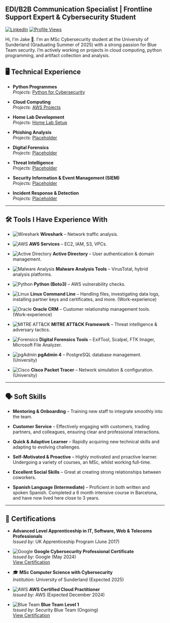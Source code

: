 ## EDI/B2B Communication Specialist | Frontline Support Expert & Cybersecurity Student  
[![LinkedIn](https://img.shields.io/badge/LinkedIn-Connect-blue?style=flat&logo=linkedin)](https://www.linkedin.com/in/jake-wilson-874559265/)
[![Profile Views](https://komarev.com/ghpvc/?username=wilbcn)](https://github.com/wilbcn)

<p>Hi, I'm Jake 👋. I'm an MSc Cybersecurity student at the University of Sunderland (Graduating Summer of 2025) with a strong passion for Blue Team security. I’m actively working on projects in cloud computing, python programming, and artifact collection and analysis.

## 🖥️ Technical Experience  

- **Python Programmes**  
  *Projects:* [Python for Cybersecurity](https://github.com/wilbcn/Applying-Python-to-Cybersecurity/tree/main/Fundamental)  

- **Cloud Computing**  
  *Projects:* [AWS Projects](https://github.com/wilbcn/AWS-Projects)  

- **Home Lab Development**  
  *Projects:* [Home Lab Setup](https://github.com/wilbcn/HomeLab)  

- **Phishing Analysis**  
  *Projects:* [Placeholder](<link>)  

- **Digital Forensics**  
  *Projects:* [Placeholder](<link>)  

- **Threat Intelligence**  
  *Projects:* [Placeholder](<link>)  

- **Security Information & Event Management (SIEM)**  
  *Projects:* [Placeholder](<link>)  

- **Incident Response & Detection**  
  *Projects:* [Placeholder](<link>)  

---

## 🛠️ Tools I Have Experience With  

- ![Wireshark](https://img.shields.io/badge/Wireshark-Network%20Analysis-blue?style=flat&logo=wireshark) **Wireshark** – Network traffic analysis.  

- ![AWS](https://img.shields.io/badge/AWS-Cloud%20Computing-orange?style=flat&logo=amazon-aws) **AWS Services** – EC2, IAM, S3, VPCs.  

- ![Active Directory](https://img.shields.io/badge/Active%20Directory-User%20Management-blue?style=flat) **Active Directory** – User authentication & domain management.  

- ![Malware Analysis](https://img.shields.io/badge/Malware%20Analysis-VirusTotal-red) **Malware Analysis Tools** – VirusTotal, hybrid analysis platforms.  

- ![Python](https://img.shields.io/badge/Python-Boto3-green?style=flat&logo=python) **Python (Boto3)** – AWS vulnerability checks.  

- ![Linux](https://img.shields.io/badge/Linux-Command%20Line-yellow?style=flat&logo=linux) **Linux Command Line** – Handling files, investigating data logs, installing partner keys and certificates, and more. (Work-experience)  

- ![Oracle](https://img.shields.io/badge/Oracle-CRM-red?style=flat&logo=oracle) **Oracle CRM** – Customer relationship management tools. (Work-experience) 

- ![MITRE ATT&CK](https://img.shields.io/badge/MITRE%20ATT&CK-Threat%20Intelligence-purple?style=flat) **MITRE ATT&CK Framework** – Threat intelligence & adversary tactics.  

- ![Forensics](https://img.shields.io/badge/Digital%20Forensics-Investigation-blue) **Digital Forensics Tools** – ExifTool, Scalpel, FTK Imager, Microsoft File Analyzer. 

- ![pgAdmin](https://img.shields.io/badge/PostgreSQL-pgAdmin%204-blue?style=flat&logo=postgresql) **pgAdmin 4** – PostgreSQL database management. (University)  

- ![Cisco](https://img.shields.io/badge/Cisco%20Packet%20Tracer-Network%20Simulation-blue?style=flat&logo=cisco) **Cisco Packet Tracer** – Network simulation & configuration. (University)  

---

## 🗣️ Soft Skills  

- **Mentoring & Onboarding** – Training new staff to integrate smoothly into the team.   

- **Customer Service** – Effectively engaging with customers, trading partners, and colleagues, ensuring clear and professional interactions.  

- **Quick & Adaptive Learner** – Rapidly acquiring new technical skills and adapting to evolving challenges.  

- **Self-Motivated & Proactive** – Highly motivated and proactive learner. Undergoing a variety of courses, an MSc, whilst working full-time.

- **Excellent Social Skills** – Great at creating strong relationships between coworkers. 

- **Spanish Language (Intermediate)** – Proficient in both written and spoken Spanish. Completed a 6 month intensive course in Barcelona, and have now lived here close to 3 years.

---

## 📄 Certifications  

- **Advanced Level Apprenticeship in IT, Software, Web & Telecoms Professionals**  
  *Issued by:* UK Apprenticeship Program (June 2017)  

- ![Google](https://img.shields.io/badge/Google-Cybersecurity-blue?style=flat&logo=google) **Google Cybersecurity Professional Certificate**  
  *Issued by:* Google (May 2024)  
  [View Certification](https://www.coursera.org/professional-certificates/google-cybersecurity)  

- 🎓 **MSc Computer Science with Cybersecurity**  
  *Institution:* University of Sunderland (Expected 2025)  

- ![AWS](https://img.shields.io/badge/AWS-Cloud%20Practitioner-orange?style=flat&logo=amazon-aws) **AWS Certified Cloud Practitioner**  
  *Issued by:* AWS (Expected December 2024)  

- ![Blue Team](https://img.shields.io/badge/Blue%20Team-Level%201-blue?style=flat&logo=security) **Blue Team Level 1**  
  *Issued by:* Security Blue Team (Ongoing)  
  [View Certification](https://www.securityblue.team/certifications/blue-team-level-1)  



